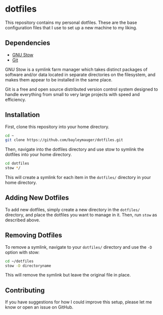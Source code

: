 # dotfiles

This repository contains my personal dotfiles. These are the base configuration files that I use to set up a new machine to my liking.

## Dependencies

- [GNU Stow](https://www.gnu.org/software/stow/)
- [Git](https://git-scm.com/)

GNU Stow is a symlink farm manager which takes distinct packages of software and/or data located in separate directories on the filesystem, and makes them appear to be installed in the same place.

Git is a free and open source distributed version control system designed to handle everything from small to very large projects with speed and efficiency.

## Installation

First, clone this repository into your home directory.

```bash
cd ~
git clone https://github.com/bayleymauger/dotfiles.git
```

Then, navigate into the dotfiles directory and use stow to symlink the dotfiles into your home directory.

```bash
cd dotfiles
stow */
```

This will create a symlink for each item in the `dotfiles/` directory in your home directory.

## Adding New Dotfiles

To add new dotfiles, simply create a new directory in the `dotfiles/` directory, and place the dotfiles you want to manage in it. Then, run `stow` as described above.

## Removing Dotfiles

To remove a symlink, navigate to your `dotfiles/` directory and use the `-D` option with stow:

```bash
cd ~/dotfiles
stow -D directoryname
```

This will remove the symlink but leave the original file in place.

## Contributing

If you have suggestions for how I could improve this setup, please let me know or open an issue on GitHub.
